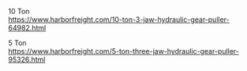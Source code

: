 10 Ton  
https://www.harborfreight.com/10-ton-3-jaw-hydraulic-gear-puller-64982.html

5 Ton  
https://www.harborfreight.com/5-ton-three-jaw-hydraulic-gear-puller-95326.html
